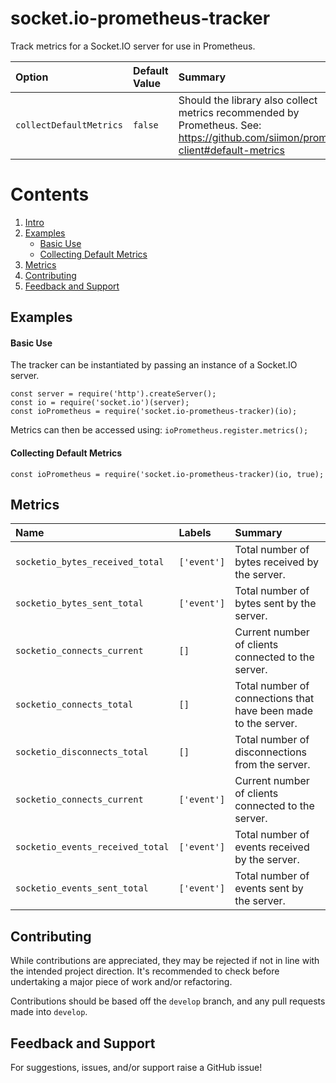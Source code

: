 # socket.io-prometheus-tracker

Track metrics for a Socket.IO server for use in Prometheus.

Option | Default Value | Summary
:--- | :--- | :---
`collectDefaultMetrics` | `false` | Should the library also collect metrics recommended by Prometheus. See: https://github.com/siimon/prom-client#default-metrics

# Contents
1. [Intro](#socket.io-prometheus-tracker)
2. [Examples](#examples)
    - [Basic Use](#basic-use)
    - [Collecting Default Metrics](#collecting-default-metrics)
3. [Metrics](#metrics)
3. [Contributing](#contributing)
4. [Feedback and Support ](#feedback-and-support)

## Examples

#### Basic Use

The tracker can be instantiated by passing an instance of a Socket.IO server.

```
const server = require('http').createServer();
const io = require('socket.io')(server);
const ioPrometheus = require('socket.io-prometheus-tracker)(io);
```

Metrics can then be accessed using: `ioPrometheus.register.metrics();`

#### Collecting Default Metrics

```
const ioPrometheus = require('socket.io-prometheus-tracker)(io, true);
```

## Metrics

Name | Labels | Summary
:--- | :--- | :---
`socketio_bytes_received_total` | `['event']` | Total number of bytes received by the server.
`socketio_bytes_sent_total` | `['event']` | Total number of bytes sent by the server.
`socketio_connects_current` | `[]` | Current number of clients connected to the server.
`socketio_connects_total` | `[]` | Total number of connections that have been made to the server.
`socketio_disconnects_total` | `[]` | Total number of disconnections from the server.
`socketio_connects_current` | `['event']` | Current number of clients connected to the server.
`socketio_events_received_total` | `['event']` | Total number of events received by the server.
`socketio_events_sent_total` | `['event']` | Total number of events sent by the server.

## Contributing

While contributions are appreciated, they may be rejected if not in line with
the intended project direction. It's recommended to check before undertaking a
major piece of work and/or refactoring.

Contributions should be based off the `develop` branch, and any pull requests
made into `develop`.

## Feedback and Support

For suggestions, issues, and/or support raise a GitHub issue!
